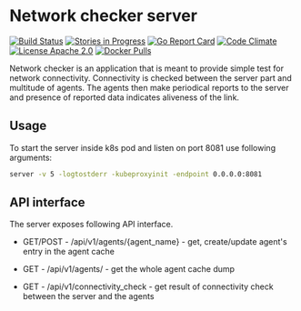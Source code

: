# Network checker server

[![Build Status](https://goo.gl/XzSwDu)](https://goo.gl/bx20uy)
[![Stories in Progress](https://goo.gl/Y3SfPH)](https://goo.gl/eY1d9l)
[![Go Report Card](https://goo.gl/EN7y2i)](https://goo.gl/ultF3D)
[![Code Climate](https://goo.gl/F5iNWP)](https://goo.gl/mGsQj1)
[![License Apache 2.0](https://goo.gl/joRzTI)](https://goo.gl/pbOuG0)
[![Docker Pulls](https://goo.gl/ZYz1nt)](https://goo.gl/nAfD9C)

Network checker is an application that is meant to provide simple test for
network connectivity. Connectivity is checked between the server part and
multitude of agents. The agents then make periodical reports to the server and
presence of reported data indicates aliveness of the link.

## Usage

To start the server inside k8s pod and listen on port 8081 use following
arguments:

```bash
server -v 5 -logtostderr -kubeproxyinit -endpoint 0.0.0.0:8081
```

## API interface

The server exposes following API interface.

- GET/POST - /api/v1/agents/{agent_name} - get, create/update agent's entry in
  the agent cache

- GET - /api/v1/agents/ - get the whole agent cache dump

- GET - /api/v1/connectivity_check - get result of connectivity check between
  the server and the agents